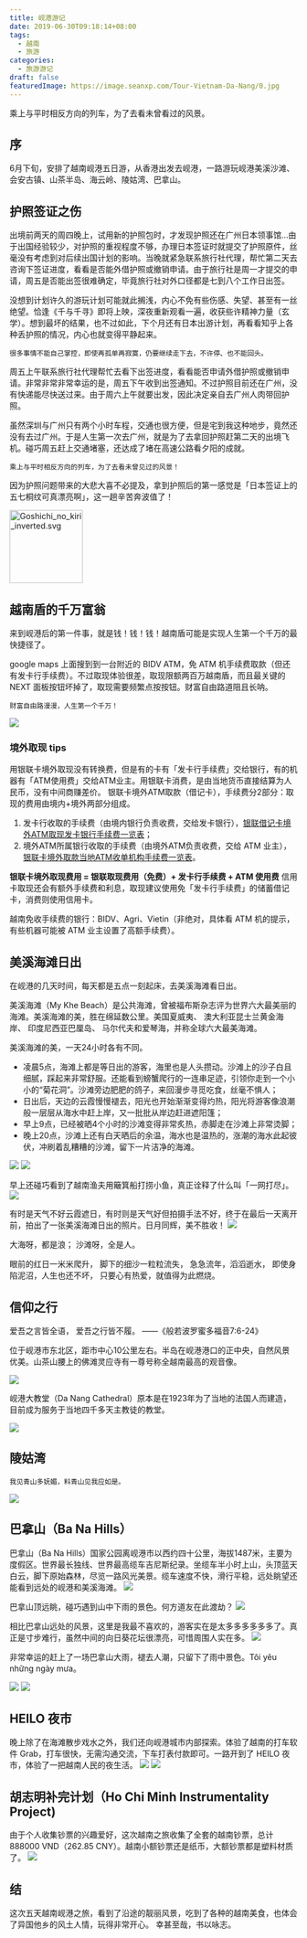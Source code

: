 ```yaml
---
title: 岘港游记
date: 2019-06-30T09:18:14+08:00
tags:
  - 越南
  - 旅游
categories:
  - 旅游游记
draft: false
featuredImage: https://image.seanxp.com/Tour-Vietnam-Da-Nang/0.jpg
---
```

乘上与平时相反方向的列车，为了去看未曾看过的风景。
<!--more-->

## 序

6月下旬，安排了越南岘港五日游，从香港出发去岘港，一路游玩岘港美溪沙滩、会安古镇、山茶半岛、海云岭、陵姑湾、巴拿山。

## 护照签证之伤

出境前两天的周四晚上，试用新的护照包时，才发现护照还在广州日本领事馆...由于出国经验较少，对护照的重视程度不够，办理日本签证时就提交了护照原件，丝毫没有考虑到对后续出国计划的影响。当晚就紧急联系旅行社代理，帮忙第二天去咨询下签证进度，看看是否能外借护照或撤销申请。由于旅行社是周一才提交的申请，周五是否能出签很难确定，毕竟旅行社对外口径都是七到八个工作日出签。

没想到计划许久的游玩计划可能就此搁浅，内心不免有些伤感、失望、甚至有一丝绝望。恰逢《千与千寻》即将上映，深夜重新观看一遍，收获些许精神力量（玄学）。想到最坏的结果，也不过如此，下个月还有日本出游计划，再看看知乎上各种丢护照的情况，内心也就变得平静起来。

	很多事情不能自己掌控，即使再孤单再寂寞，仍要继续走下去，不许停、也不能回头。

周五上午联系旅行社代理帮忙去看下出签进度，看看能否申请外借护照或撤销申请。非常非常非常幸运的是，周五下午收到出签通知。不过护照目前还在广州，没有快递能尽快送过来。由于周六上午就要出发，因此决定亲自去广州人肉带回护照。

虽然深圳与广州只有两个小时车程，交通也很方便，但是宅到我这种地步，竟然还没有去过广州。于是人生第一次去广州，就是为了去拿回护照赶第二天的出境飞机。碰巧周五赶上交通堵塞，还达成了堵在高速公路看夕阳的成就。

	乘上与平时相反方向的列车，为了去看未曾见过的风景！

因为护照问题带来的大悲大喜不必提及，拿到护照后的第一感觉是「日本签证上的五七桐纹可真漂亮啊」，这一趟辛苦奔波值了！

<img src="https://image.seanxp.com/Tour-Vietnam-Da-Nang/1.jpg" width="128" height="128" alt='Goshichi_no_kiri_inverted.svg'/>

## 越南盾的千万富翁
来到岘港后的第一件事，就是钱！钱！钱！越南盾可能是实现人生第一个千万的最快捷径了。

google maps 上面搜到到一台附近的 BIDV ATM，免 ATM 机手续费取款（但还有发卡行手续费）。不过取现体验很差，取现限额两百万越南盾，而且最关键的 NEXT 面板按钮坏掉了，取现需要频繁点按按钮。财富自由路道阻且长呐。

	财富自由路漫漫，人生第一个千万！

![](https://image.seanxp.com/Tour-Vietnam-Da-Nang/2.jpg)

### 境外取现 tips

用银联卡境外取现没有转换费，但是有的卡有「发卡行手续费」交给银行，有的机器有「ATM使用费」交给ATM业主。用银联卡消费，是由当地货币直接结算为人民币，没有中间商赚差价。
银联卡境外ATM取款（借记卡），手续费分2部分：取现的费用由境内+境外两部分组成。
1. 发卡行收取的手续费（由境内银行负责收费，交给发卡银行），[银联借记卡境外ATM取现发卡银行手续费一览表](https://www.kuaiyilicai.com/bank/upatmcharge.html)；
2. 境外ATM所属银行收取的手续费（由境外ATM负责收费，交给 ATM 业主），[银联卡境外取款当地ATM收单机构手续费一览表](https://www.kuaiyilicai.com/bank/upexatmcharge.html)。

**银联卡境外取现费用 = 银联取现费用（免费）+ 发卡行手续费 + ATM 使用费**
信用卡取现还会有额外手续费和利息，取现建议使用免「发卡行手续费」的储蓄借记卡，消费则使用信用卡。

越南免收手续费的银行：BIDV、Agri、Vietin（非绝对，具体看 ATM 机的提示，有些机器可能被 ATM 业主设置了高额手续费）。

## 美溪海滩日出
在岘港的几天时间，每天都是五点一刻起床，去美溪海滩看日出。

美溪海滩（My Khe Beach）是公共海滩，曾被福布斯杂志评为世界六大最美丽的海滩。美溪海滩的美，胜在绵延数公里。美国夏威夷、 澳大利亚昆士兰黄金海岸、 印度尼西亚巴厘岛、 马尔代夫和爱琴海，并称全球六大最美海滩。

美溪海滩的美，一天24小时各有不同。

* 凌晨5点，海滩上都是等日出的游客，海里也是人头攒动。沙滩上的沙子白且细腻，踩起来非常舒服。还能看到螃蟹爬行的一连串足迹，引领你走到一个小小的“菊花洞”。沙滩旁边肥肥的鸽子，来回漫步寻觅吃食，丝毫不惧人；
* 日出后，天边的云霞慢慢褪去，阳光也开始渐渐变得灼热，阳光将游客像浪潮般一层层从海水中赶上岸，又一批批从岸边赶进遮阳篷；
* 早上9点，已经被晒4个小时的沙滩变得非常炙热，赤脚走在沙滩上非常烫脚；
* 晚上20点，沙滩上还有白天晒后的余温，海水也是温热的，涨潮的海水此起彼伏，冲刷着乱糟糟的沙滩，留下一片洁净的海滩。

![](https://image.seanxp.com/Tour-Vietnam-Da-Nang/3.jpg)
![](https://image.seanxp.com/Tour-Vietnam-Da-Nang/4.jpg)

早上还碰巧看到了越南渔夫用簸箕船打捞小鱼，真正诠释了什么叫「一网打尽」。
![](https://image.seanxp.com/Tour-Vietnam-Da-Nang/5.jpg)

有时是天气不好云霞遮日，有时则是天气好但拍摄手法不好，终于在最后一天离开前，拍出了一张美溪海滩日出的照片。日月同辉，美不胜收！
![](https://image.seanxp.com/Tour-Vietnam-Da-Nang/6.jpg)

大海呀，都是浪；
沙滩呀，全是人。

眼前的红日一米米爬升，
脚下的细沙一粒粒流失，
急急流年，滔滔逝水，
即使身陷泥沼，人生也还不坏，
只要心有热爱，就值得为此燃烧。

## 信仰之行

爱吾之言皆全语，
爱吾之行皆不履。
——《般若波罗蜜多福音7:6-24》

位于岘港市东北区，距市中心10公里左右。半岛在岘港港口的正中央，自然风景优美。山茶山腰上的佛滩灵应寺有一尊号称全越南最高的观音像。

![](https://image.seanxp.com/Tour-Vietnam-Da-Nang/7.jpg)

岘港大教堂（Da Nang Cathedral）原本是在1923年为了当地的法国人而建造，目前成为服务于当地四千多天主教徒的教堂。

![](https://image.seanxp.com/Tour-Vietnam-Da-Nang/8.jpg)

## 陵姑湾

	我见青山多妩媚，料青山见我应如是。

![](https://image.seanxp.com/Tour-Vietnam-Da-Nang/9.jpg)

## 巴拿山（Ba Na Hills）

巴拿山（Ba Na Hills）国家公园离岘港市以西约四十公里，海拔1487米，主要为度假区。世界最长独线、世界最高缆车吉尼斯纪录。坐缆车半小时上山，头顶蓝天白云，脚下原始森林，尽览一路风光美景。缆车速度不快，滑行平稳，远处眺望还能看到远处的岘港和美溪海滩。
![](https://image.seanxp.com/Tour-Vietnam-Da-Nang/10.jpg)

巴拿山顶远眺，碰巧遇到山中下雨的景色。何方道友在此渡劫？
![](https://image.seanxp.com/Tour-Vietnam-Da-Nang/11.jpg)

相比巴拿山远处的风景，这里是我最不喜欢的，游客实在是太多多多多多多了。真正是寸步难行，虽然中间的向日葵花坛很漂亮，可惜周围人实在多。
![](https://image.seanxp.com/Tour-Vietnam-Da-Nang/12.jpg)

非常幸运的赶上了一场巴拿山大雨，褪去人潮，只留下了雨中景色。Tôi yêu những ngày mưa。

![](https://image.seanxp.com/Tour-Vietnam-Da-Nang/13.jpg)
![](https://image.seanxp.com/Tour-Vietnam-Da-Nang/14.jpg)

## HEILO 夜市
晚上除了在海滩散步戏水之外，我们还向岘港城市内部探索。体验了越南的打车软件 Grab，打车很快，无需沟通交流，下车打表付款即可。一路开到了 HEILO 夜市，体验了一把越南人民的夜生活。
![](https://image.seanxp.com/Tour-Vietnam-Da-Nang/15.jpg)
![](https://image.seanxp.com/Tour-Vietnam-Da-Nang/16.jpg)

## 胡志明补完计划（Ho Chi Minh Instrumentality Project)
由于个人收集钞票的兴趣爱好，这次越南之旅收集了全套的越南钞票，总计 888000 VND（262.85 CNY）。越南小额钞票还是纸币，大额钞票都是塑料材质了。
![](https://image.seanxp.com/Tour-Vietnam-Da-Nang/17.jpg)

## 结
这次五天越南岘港之旅，看到了沿途的靓丽风景，吃到了各种的越南美食，也体会了异国他乡的风土人情，玩得非常开心。
幸甚至哉，书以咏志。
